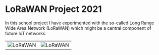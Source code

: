 # LoRaWAN Project 2021
 In this school project I have experimented with the so-called Long Range Wide Area Network (LoRaWAN) which might be a central component of future IoT networks.

| | |
-|-
![LoRaWAN](https://user-images.githubusercontent.com/64581222/144766936-27e2ee83-804a-46d5-aa5e-7cda6bfd41e7.jpg)|![LoRaWAN](https://user-images.githubusercontent.com/64581222/144766938-a3176c7d-af38-484b-a9a6-3621841f0f91.jpg)
